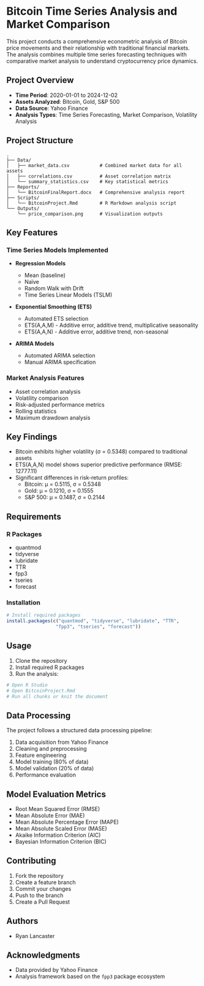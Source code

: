 # Bitcoin Time Series Analysis and Market Comparison

This project conducts a comprehensive econometric analysis of Bitcoin price movements and their relationship with traditional financial markets. The analysis combines multiple time series forecasting techniques with comparative market analysis to understand cryptocurrency price dynamics.

## Project Overview

- **Time Period**: 2020-01-01 to 2024-12-02
- **Assets Analyzed**: Bitcoin, Gold, S&P 500
- **Data Source**: Yahoo Finance
- **Analysis Types**: Time Series Forecasting, Market Comparison, Volatility Analysis

## Project Structure

```
.
├── Data/
│   ├── market_data.csv           # Combined market data for all assets
│   ├── correlations.csv          # Asset correlation matrix
│   └── summary_statistics.csv    # Key statistical metrics
├── Reports/
│   └── BitcoinFinalReport.docx   # Comprehensive analysis report
├── Scripts/
│   └── BitcoinProject.Rmd        # R Markdown analysis script
└── Outputs/
    └── price_comparison.png      # Visualization outputs
```

## Key Features

### Time Series Models Implemented
- **Regression Models**
  - Mean (baseline)
  - Naïve
  - Random Walk with Drift
  - Time Series Linear Models (TSLM)

- **Exponential Smoothing (ETS)**
  - Automated ETS selection
  - ETS(A,A,M) - Additive error, additive trend, multiplicative seasonality
  - ETS(A,A,N) - Additive error, additive trend, non-seasonal

- **ARIMA Models**
  - Automated ARIMA selection
  - Manual ARIMA specification

### Market Analysis Features
- Asset correlation analysis
- Volatility comparison
- Risk-adjusted performance metrics
- Rolling statistics
- Maximum drawdown analysis

## Key Findings

- Bitcoin exhibits higher volatility (σ = 0.5348) compared to traditional assets
- ETS(A,A,N) model shows superior predictive performance (RMSE: 12777.11)
- Significant differences in risk-return profiles:
  - Bitcoin: μ = 0.5115, σ = 0.5348
  - Gold: μ = 0.1210, σ = 0.1555
  - S&P 500: μ = 0.1487, σ = 0.2144

## Requirements

### R Packages
- quantmod
- tidyverse
- lubridate
- TTR
- fpp3
- tseries
- forecast

### Installation
```R
# Install required packages
install.packages(c("quantmod", "tidyverse", "lubridate", "TTR", 
                  "fpp3", "tseries", "forecast"))
```

## Usage

1. Clone the repository
2. Install required R packages
3. Run the analysis:
```R
# Open R Studio
# Open BitcoinProject.Rmd
# Run all chunks or knit the document
```

## Data Processing

The project follows a structured data processing pipeline:
1. Data acquisition from Yahoo Finance
2. Cleaning and preprocessing
3. Feature engineering
4. Model training (80% of data)
5. Model validation (20% of data)
6. Performance evaluation

## Model Evaluation Metrics

- Root Mean Squared Error (RMSE)
- Mean Absolute Error (MAE)
- Mean Absolute Percentage Error (MAPE)
- Mean Absolute Scaled Error (MASE)
- Akaike Information Criterion (AIC)
- Bayesian Information Criterion (BIC)

## Contributing

1. Fork the repository
2. Create a feature branch
3. Commit your changes
4. Push to the branch
5. Create a Pull Request

## Authors

- Ryan Lancaster

## Acknowledgments

- Data provided by Yahoo Finance
- Analysis framework based on the `fpp3` package ecosystem
